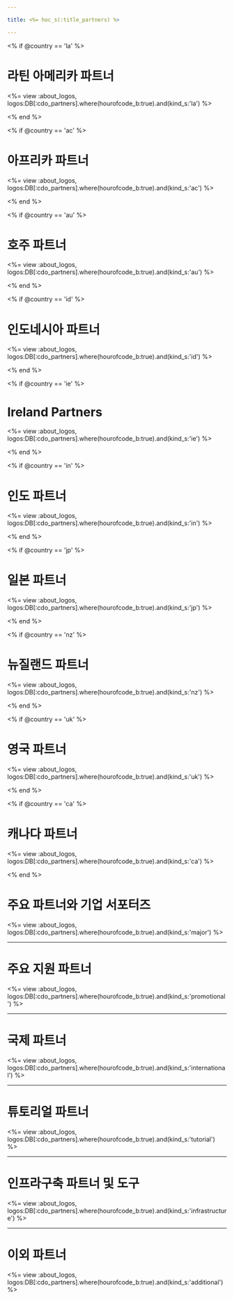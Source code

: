 ```yaml
---

title: <%= hoc_s(:title_partners) %>

---
```



<% if @country == 'la' %>

# 라틴 아메리카 파트너

<%= view :about_logos, logos:DB[:cdo_partners].where(hourofcode_b:true).and(kind_s:'la') %>

<% end %>

<% if @country == 'ac' %>

# 아프리카 파트너

<%= view :about_logos, logos:DB[:cdo_partners].where(hourofcode_b:true).and(kind_s:'ac') %>

<% end %>

<% if @country == 'au' %>

# 호주 파트너

<%= view :about_logos, logos:DB[:cdo_partners].where(hourofcode_b:true).and(kind_s:'au') %>

<% end %>

<% if @country == 'id' %>

# 인도네시아 파트너

<%= view :about_logos, logos:DB[:cdo_partners].where(hourofcode_b:true).and(kind_s:'id') %>

<% end %>

<% if @country == 'ie' %>

# Ireland Partners

<%= view :about_logos, logos:DB[:cdo_partners].where(hourofcode_b:true).and(kind_s:'ie') %>

<% end %>

<% if @country == 'in' %>

# 인도 파트너

<%= view :about_logos, logos:DB[:cdo_partners].where(hourofcode_b:true).and(kind_s:'in') %>

<% end %>

<% if @country == 'jp' %>

# 일본 파트너

<%= view :about_logos, logos:DB[:cdo_partners].where(hourofcode_b:true).and(kind_s:'jp') %>

<% end %>

<% if @country == 'nz' %>

# 뉴질랜드 파트너

<%= view :about_logos, logos:DB[:cdo_partners].where(hourofcode_b:true).and(kind_s:'nz') %>

<% end %>

<% if @country == 'uk' %>

# 영국 파트너

<%= view :about_logos, logos:DB[:cdo_partners].where(hourofcode_b:true).and(kind_s:'uk') %>

<% end %>

<% if @country == 'ca' %>

# 캐나다 파트너

<%= view :about_logos, logos:DB[:cdo_partners].where(hourofcode_b:true).and(kind_s:'ca') %>

<% end %>

# 주요 파트너와 기업 서포터즈

<%= view :about_logos, logos:DB[:cdo_partners].where(hourofcode_b:true).and(kind_s:'major') %>

---

# 주요 지원 파트너

<%= view :about_logos, logos:DB[:cdo_partners].where(hourofcode_b:true).and(kind_s:'promotional') %>

---

# 국제 파트너

<%= view :about_logos, logos:DB[:cdo_partners].where(hourofcode_b:true).and(kind_s:'international') %>

---

# 튜토리얼 파트너

<%= view :about_logos, logos:DB[:cdo_partners].where(hourofcode_b:true).and(kind_s:'tutorial') %>

---

# 인프라구축 파트너 및 도구

<%= view :about_logos, logos:DB[:cdo_partners].where(hourofcode_b:true).and(kind_s:'infrastructure') %>

---

# 이외 파트너

<%= view :about_logos, logos:DB[:cdo_partners].where(hourofcode_b:true).and(kind_s:'additional') %>

